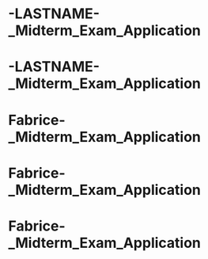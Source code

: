 # -LASTNAME-_Midterm_Exam_Application
# -LASTNAME-_Midterm_Exam_Application
# Fabrice-_Midterm_Exam_Application
# Fabrice-_Midterm_Exam_Application
# Fabrice-_Midterm_Exam_Application
